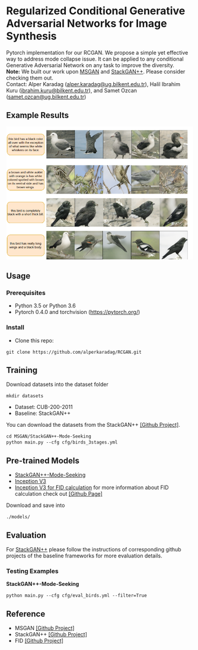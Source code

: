# Regularized Conditional Generative Adversarial Networks for Image Synthesis

Pytorch implementation for our RCGAN. We propose a simple yet effective way to address mode collapse issue. It can be applied to any conditional Generative Adversarial Network on any task to improve the diversity.<br>
**Note:** We built our work upon [MSGAN](https://github.com/HelenMao/MSGAN) and [StackGAN++](https://github.com/hanzhanggit/StackGAN-v2). Please consider checking them out. <br>
Contact: Alper Karadag (alper.karadag@ug.bilkent.edu.tr), Halil Ibrahim Kuru (ibrahim.kuru@bilkent.edu.tr), and Samet Ozcan (samet.ozcan@ug.bilkent.edu.tr) 

## Example Results
<img src='imgs/example.png' width="900px">

## Usage

### Prerequisites
- Python 3.5 or Python 3.6
- Pytorch 0.4.0 and torchvision (https://pytorch.org/)

### Install
- Clone this repo:
```
git clone https://github.com/alperkaradag/RCGAN.git
```
## Training
Download datasets into the dataset folder
```
mkdir datasets
```
- Dataset: CUB-200-2011
- Baseline: StackGAN++ <br>

You can download the datasets from the StackGAN++ [[Github Project]](https://github.com/hanzhanggit/StackGAN-v2).
```
cd MSGAN/StackGAN++-Mode-Seeking
python main.py --cfg cfg/birds_3stages.yml
```
## Pre-trained Models
- [StackGAN++-Mode-Seeking](https://drive.google.com/open?id=1tnDDolN-OMLG4BUNB6rPIjSXoP2FbXgw)
- [Inception V3](https://download.pytorch.org/models/inception_v3_google-1a9a5a14.pth)
- [Inception V3 for FID calculation](http://download.tensorflow.org/models/image/imagenet/inception-2015-12-05.tgz) for more information about FID calculation check out [[Github Page]](https://github.com/mseitzer/pytorch-fid)

Download and save into 
```
./models/
```

## Evaluation
For [StackGAN++](https://github.com/hanzhanggit/StackGAN-v2) please follow the instructions of corresponding github projects of the baseline frameworks for more evaluation details. <br>
### Testing Examples
**StackGAN++-Mode-Seeking** <br>
```
python main.py --cfg cfg/eval_birds.yml --filter=True
```

## Reference
- MSGAN [[Github Project]](https://github.com/HelenMao/MSGAN)
- StackGAN++ [[Github Project]](https://github.com/hanzhanggit/StackGAN-v2)
- FID [[Github Project]](https://github.com/mseitzer/pytorch-fid)

